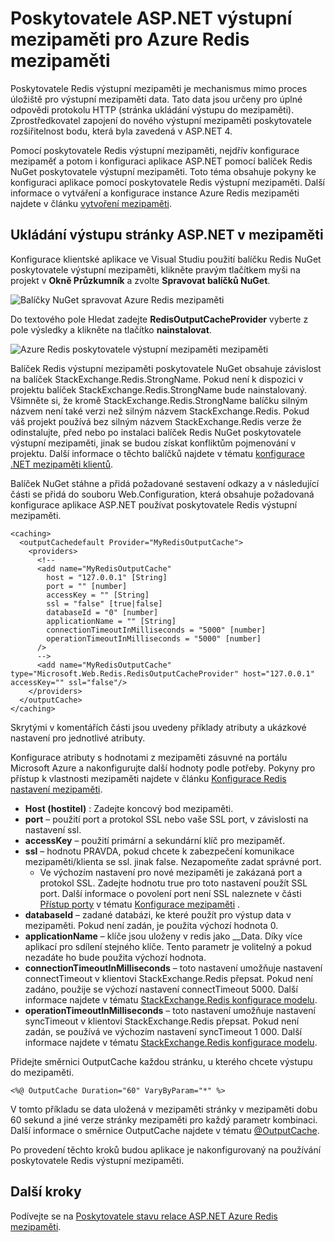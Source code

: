 <properties
    pageTitle="Poskytovatele mezipaměti ASP.NET výstupní mezipaměti"
    description="Naučte se mezipaměť výstupu stránky ASP.NET použití mezipaměti Redis Azure"
    services="redis-cache"
    documentationCenter="na"
    authors="steved0x"
    manager="douge"
    editor="tysonn" />
<tags
    ms.service="cache"
    ms.devlang="na"
    ms.topic="article"
    ms.tgt_pltfrm="cache-redis"
    ms.workload="tbd"
    ms.date="09/27/2016"
    ms.author="sdanie" />

# <a name="aspnet-output-cache-provider-for-azure-redis-cache"></a>Poskytovatele ASP.NET výstupní mezipaměti pro Azure Redis mezipaměti

Poskytovatele Redis výstupní mezipaměti je mechanismus mimo proces úložiště pro výstupní mezipaměti data. Tato data jsou určeny pro úplné odpovědi protokolu HTTP (stránka ukládání výstupu do mezipaměti). Zprostředkovatel zapojení do nového výstupní mezipaměti poskytovatele rozšiřitelnost bodu, která byla zavedená v ASP.NET 4.

Pomocí poskytovatele Redis výstupní mezipaměti, nejdřív konfigurace mezipaměť a potom i konfiguraci aplikace ASP.NET pomocí balíček Redis NuGet poskytovatele výstupní mezipaměti. Toto téma obsahuje pokyny ke konfiguraci aplikace pomocí poskytovatele Redis výstupní mezipaměti. Další informace o vytváření a konfigurace instance Azure Redis mezipaměti najdete v článku [vytvoření mezipaměti](cache-dotnet-how-to-use-azure-redis-cache.md#create-a-cache).

## <a name="store-aspnet-page-output-in-the-cache"></a>Ukládání výstupu stránky ASP.NET v mezipaměti

Konfigurace klientské aplikace ve Visual Studiu použití balíčku Redis NuGet poskytovatele výstupní mezipaměti, klikněte pravým tlačítkem myši na projekt v **Okně Průzkumník** a zvolte **Spravovat balíčků NuGet**.

![Balíčky NuGet spravovat Azure Redis mezipaměti](./media/cache-aspnet-output-cache-provider/redis-cache-manage-nuget-menu.png)

Do textového pole Hledat zadejte **RedisOutputCacheProvider** vyberte z pole výsledky a klikněte na tlačítko **nainstalovat**.

![Azure Redis poskytovatele výstupní mezipaměti mezipaměti](./media/cache-aspnet-output-cache-provider/redis-cache-page-output-provider.png)

Balíček Redis výstupní mezipaměti poskytovatele NuGet obsahuje závislost na balíček StackExchange.Redis.StrongName. Pokud není k dispozici v projektu balíček StackExchange.Redis.StrongName bude nainstalovaný. Všimněte si, že kromě StackExchange.Redis.StrongName balíčku silným názvem není také verzi než silným názvem StackExchange.Redis. Pokud váš projekt používá bez silným názvem StackExchange.Redis verze že odinstalujte, před nebo po instalaci balíček Redis NuGet poskytovatele výstupní mezipaměti, jinak se budou získat konfliktům pojmenování v projektu. Další informace o těchto balíčků najdete v tématu [konfigurace .NET mezipaměti klientů](cache-dotnet-how-to-use-azure-redis-cache.md#configure-the-cache-clients).

Balíček NuGet stáhne a přidá požadované sestavení odkazy a v následující části se přidá do souboru Web.Configuration, která obsahuje požadovaná konfigurace aplikace ASP.NET používat poskytovatele Redis výstupní mezipaměti.

    <caching>
      <outputCachedefault Provider="MyRedisOutputCache">
        <providers>
          <!--
          <add name="MyRedisOutputCache"
            host = "127.0.0.1" [String]
            port = "" [number]
            accessKey = "" [String]
            ssl = "false" [true|false]
            databaseId = "0" [number]
            applicationName = "" [String]
            connectionTimeoutInMilliseconds = "5000" [number]
            operationTimeoutInMilliseconds = "5000" [number]
          />
          -->
          <add name="MyRedisOutputCache" type="Microsoft.Web.Redis.RedisOutputCacheProvider" host="127.0.0.1" accessKey="" ssl="false"/>
        </providers>
      </outputCache>
    </caching>

Skrytými v komentářích části jsou uvedeny příklady atributy a ukázkové nastavení pro jednotlivé atributy.

Konfigurace atributy s hodnotami z mezipaměti zásuvné na portálu Microsoft Azure a nakonfigurujte další hodnoty podle potřeby. Pokyny pro přístup k vlastnosti mezipaměti najdete v článku [Konfigurace Redis nastavení mezipaměti](cache-configure.md#configure-redis-cache-settings).

-   **Host (hostitel)** : Zadejte koncový bod mezipaměti.
-   **port** – použití port a protokol SSL nebo vaše SSL port, v závislosti na nastavení ssl.
-   **accessKey** – použití primární a sekundární klíč pro mezipaměť.
-   **ssl** – hodnotu PRAVDA, pokud chcete k zabezpečení komunikace mezipaměti/klienta se ssl. jinak false. Nezapomeňte zadat správné port.
    -   Ve výchozím nastavení pro nové mezipaměti je zakázaná port a protokol SSL. Zadejte hodnotu true pro toto nastavení použít SSL port. Další informace o povolení port není SSL naleznete v části [Přístup porty](cache-configure.md#access-ports) v tématu [Konfigurace mezipaměti](cache-configure.md) .
-   **databaseId** – zadané databázi, ke které použít pro výstup data v mezipaměti. Pokud není zadán, je použita výchozí hodnota 0.
-   **applicationName** – klíče jsou uloženy v redis jako <AppName>_<SessionId>_Data. Díky více aplikací pro sdílení stejného klíče. Tento parametr je volitelný a pokud nezadáte ho bude použita výchozí hodnota.
-   **connectionTimeoutInMilliseconds** – toto nastavení umožňuje nastavení connectTimeout v klientovi StackExchange.Redis přepsat. Pokud není zadáno, použije se výchozí nastavení connectTimeout 5000. Další informace najdete v tématu [StackExchange.Redis konfigurace modelu](http://go.microsoft.com/fwlink/?LinkId=398705).
-   **operationTimeoutInMilliseconds** – toto nastavení umožňuje nastavení syncTimeout v klientovi StackExchange.Redis přepsat. Pokud není zadán, se používá ve výchozím nastavení syncTimeout 1 000. Další informace najdete v tématu [StackExchange.Redis konfigurace modelu](http://go.microsoft.com/fwlink/?LinkId=398705).

Přidejte směrnici OutputCache každou stránku, u kterého chcete výstupu do mezipaměti.

    <%@ OutputCache Duration="60" VaryByParam="*" %>

V tomto příkladu se data uložená v mezipaměti stránky v mezipaměti dobu 60 sekund a jiné verze stránky mezipaměti pro každý parametr kombinaci. Další informace o směrnice OutputCache najdete v tématu [@OutputCache](http://go.microsoft.com/fwlink/?linkid=320837).

Po provedení těchto kroků budou aplikace je nakonfigurovaný na používání poskytovatele Redis výstupní mezipaměti.

## <a name="next-steps"></a>Další kroky

Podívejte se na [Poskytovatele stavu relace ASP.NET Azure Redis mezipaměti](cache-aspnet-session-state-provider.md).
